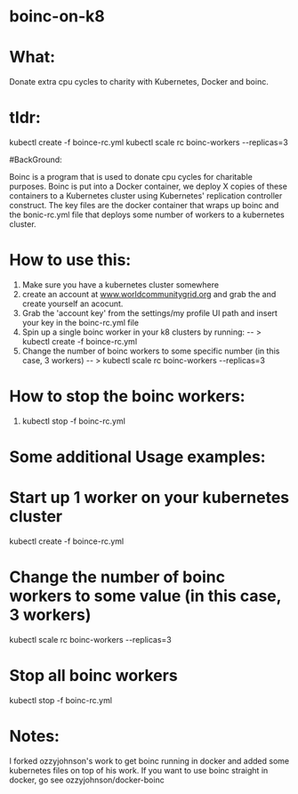 boinc-on-k8
===========

# What: 
Donate extra cpu cycles to charity with Kubernetes, Docker and boinc.

# tldr: 
kubectl create -f boince-rc.yml 
kubectl scale rc boinc-workers --replicas=3

#BackGround:

Boinc is a program that is used to donate cpu cycles for charitable purposes. Boinc is put into a Docker container, we deploy X copies of these containers to a Kubernetes cluster using Kubernetes' replication controller construct. The key files are the docker container that wraps up boinc and the bonic-rc.yml file that deploys some number of workers to a kubernetes cluster. 


# How to use this:

 1) Make sure you have a kubernetes cluster somewhere
 2) create an account at www.worldcommunitygrid.org and grab the and create yourself an acocunt. 
 3) Grab the 'account key' from the settings/my profile UI path and insert your key in the boinc-rc.yml file
 4) Spin up a single  boinc worker in your k8 clusters by running:
 -- > kubectl create -f boince-rc.yml 
 5) Change the number of boinc workers to some specific number (in this case, 3 workers)
 -- > kubectl scale rc boinc-workers --replicas=3
 
# How to stop the boinc workers:

 1) kubectl stop -f boinc-rc.yml 


Some additional Usage examples:
============

# Start up 1 worker on your kubernetes cluster 
kubectl create -f boince-rc.yml

# Change the number of boinc workers to some value (in this case, 3 workers)
kubectl scale rc boinc-workers --replicas=3

# Stop all boinc workers
kubectl stop -f boinc-rc.yml 


# Notes:

I forked ozzyjohnson's work to get boinc running in docker and added some kubernetes files on top of his work. If you want to use boinc straight in docker, go see ozzyjohnson/docker-boinc


